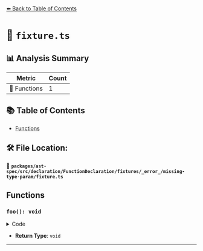 [⬅️ Back to Table of Contents](../../../../../../../../index.md)

# 📄 `fixture.ts`

## 📊 Analysis Summary

| Metric | Count |
|--------|-------|
| 🔧 Functions | 1 |

## 📚 Table of Contents

- [Functions](#functions)

## 🛠️ File Location:
📂 **`packages/ast-spec/src/declaration/FunctionDeclaration/fixtures/_error_/missing-type-param/fixture.ts`**

## Functions

### `foo(): void`

<details><summary>Code</summary>

```ts
function foo<>() {}
```
</details>

- **Return Type**: `void`

---